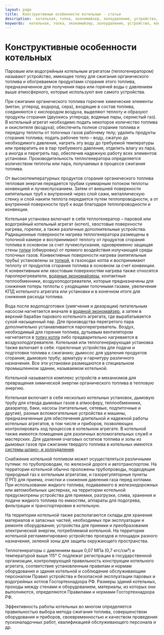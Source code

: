```yaml
---
layout: page
title:  Конструктивные особенности котельных - статьи
description:  котельная, топка, экономайзер, золоудаление, устройство, конструкция
keywords:  котельная, топка, экономайзер, золоудаление, устройство, конструкция
---
```


# Конструктивные особенности котельных

Паровым или водогрейным котельным агрегатом (теплогенератором) называют
устройство, имеющее топку для сжигания органического топлива и обогреваемое
продуктами сгорания этого топлива, предназначенное для получения пара или
горячей воды с давлением выше атмосферного, которые используют вне самого
устройства.

При сжигании органического топлива горючие химические элементы (метан,
углерод, водород, сера), входящие в состав топлива, соединяются с кислородом
воздуха, выделяют теплоту и образуют продукты сгорания (двуокись углерода,
водяные пары, сернистый газ). В котельный агрегат необходимо подать некоторое
количество топлива и окислителя (воздуха); обеспечить полное сгорание топлива
и передачу теплоты от топочных газов рабочему телу; удалить продукты сгорания
топлива; подать рабочее тело – воду, сжатую до необходимого давления, нагреть
эту воду до требуемой температуры или превратить ее в пар требуемого давления,
отделить влагу из пара, а иногда и перегреть пар, обеспечив надежную работу
всех элементов установки. Производительность теплогенератора определяется
количеством теплоты или пара, получаемых в процессе сжигания топлива.

От высокотемпературных продуктов сгорания органического топлива тепловая
энергия передается трубам суммарным потоком теплоты: конвекцией и
лучеиспусканием. Затем от внешней поверхности кипятильных труб к внутренней
через слой сажи, металлическую стенку и слой накипи теплота передается путем
теплопроводности, а от внутренней поверхности труб к воде благодаря
теплопроводности и конвекции.

Котельная установка включает в себя теплогенератор – паровой или водогрейный
котельный агрегат (котел), хвостовые поверхности нагрева, горелки, а также
различные дополнительные устройства. Радиационные поверхности нагрева
теплогенератора размещены в топочной камере и воспринимают теплоту от
продуктов сгорания топлива в основном за счет лучеиспускания, одновременно
защищая стены [топки](/topki.shtml) (обмуровку) от
прямого воздействия излучающей среды топочных газов. Конвективные поверхности
нагрева (кипятильные трубы) установлены за
[топкой](/topki.shtml), в газоходах котла и
воспринимают теплоту от продуктов сгорания топлива в основном за счет
конвекции. К конвективным или хвостовым поверхностям нагрева также относятся
пароперегреватели, [водяные
экономайзеры](/ekonomaizer.shtml), контактные
теплообменники, воздухоподогреватели, которые предназначены для снижения
потерь теплоты с уходящими топочными газами, увеличения КПД котельного
агрегата или установки и в конечном итоге для снижения расхода топлива.

Вода после водоподготовки (умягчения и деаэрации) питательным насосом
нагнетается вначале в [водяной
экономайзер](/ekonomaizer.shtml), а затем в
верхний барабан парового котельного агрегата, где вырабатывается сухой
насыщенный пар. Для производства перегретого пара дополнительно
устанавливается пароперегреватель. Воздух, необходимый для горения топлива,
дутьевым вентилятором нагнетается в [топку
котла](/topki.shtml) либо предварительно
нагревается в воздухоподогревателе. Котельная или теплогенерирующая установка
также включает в себя: горелочные устройства для подачи и подготовки топлива к
сжиганию; дымосос для удаления продуктов сгорания; дымовую трубу; арматуру и
гарнитуру различного назначения. Все эти установки размещаются в специальном
промышленном здании, называемом котельной.

Котельной называется комплекс устройств и механизмов для превращения
химической энергии органического топлива в тепловую энергию.

Котельная включает в себя несколько котельных установок, дымовую трубу для
отвода дымовых газов в атмосферу, теплообменники, деаэратор, баки, насосы
(питательные, сетевые, подпиточные и другие), разные вспомогательные
устройства и машины, предназначенные для обеспечения длительной и надежной
работы котельных агрегатов, в том числе и приборов, позволяющих контролировать
ход процессов в котельном агрегате. В котельной также имеются помещения для
различных вспомогательных служб и мастерских. Для удаления очаговых остатков
топлива и золы из дымовых газов при сжигании твердого топлива в котельных
имеются [системы шлако- и
золоудаления](/shlakoudalenie.shtml).

Снабжение котельной топливом может осуществляться различными путями: по
трубопроводам, по железной дороге и автотранспортом. На территории котельной
обычно проложены трубопроводы, подводящие природный газ к котельным агрегатам,
и газорегуляторные пункты (ГРП) для приема, очистки и снижения давления газа
перед котлами. При использовании жидкого топлива, подаваемого в
железнодорожных или автомобильных цистернах, на территории котельной
предусмотрены устройства для приемки, разгрузки, слива, хранения и подачи
жидкого топлива по емкостям, аппараты для подогрева, фильтрации и
транспортировки в котельную.

На территории котельной также располагаются склады для хранения материалов и
запасных частей, необходимых при эксплуатации и ремонте оборудования;
устройства для приемки и преобразования электрической энергии, потребляемой
котельной. На территории котельной регламентировано устройство проездов и
площадок разного назначения, зеленой зоны для защиты окружающего пространства.

Теплогенераторы с давлением выше 0,07 МПа (0,7 кгс/см²) и температурой выше
115° С подлежат регистрации в государственной организации, контролирующей
правильность конструкции котельного агрегата, соответствие установленным
правилам и нормам оборудования и здания котельной и соблюдение обслуживающим
персоналом Правил устройства и безопасной эксплуатации паровых и водогрейных
котлов Госгортехнадзора РФ. Размеры зданий котельных, проходы между стенами и
оборудованием, материалы, из которых они выполняются, определяются Правилами и
нормами Госгортехнадзора РФ.

Эффективность работы котельных во многом определяется правильностью выбора
метода сжигания топлива, совершенством оборудования и приборов,
своевременностью и качеством проведения пусконаладочных работ, квалификацией
обслуживающего персонала и др.

